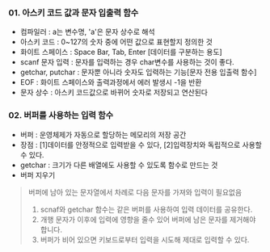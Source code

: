 ### 01. 아스키 코드 값과 문자 입출력 함수

- 컴파일러 : a는 변수명, 'a'은 문자 상수로 해석
- 아스키 코드 : 0~127의 숫자 중에 어떤 값으로 표현할지 정의한 것
- 화이트 스페이스 : Space Bar, Tab, Enter [데이터를 구분하는 용도]
- scanf 문자 입력 : 문자를 입력하는 경우 char변수를 사용하는 것이 좋다.
- getchar, putchar : 문자뿐 아니라 숫자도 입력하는 기능[문자 전용 입출력 함수]
- EOF : 화이트 스페이스와 출력과정에서 에러 발생시 -1을 반환
- 문자 상수 : 아스키 코드값으로 바뀌어 숫자로 저장되고 연산된다

### 02. 버퍼를 사용하는 입력 함수

- 버퍼 : 운영체제가 자동으로 할당하는 메모리의 저장 공간
- 장점 : [1]데이터를 안정적으로 입력받을 수 있다, [2]입력장치와 독립적으로 사용할 수 있다.
- getchar : 크기가 다른 배열에도 사용할 수 있도록 함수로 만드는 것
- 버퍼 지우기

> 버퍼에 남아 있는 문자열에서 차례로 다음 문자를 가져와 입력이 필요없음 
> 1. scnaf와 getchar 함수는 같은 버퍼를 사용하여 입력 데이터를 공유한다.
> 2. 개행 문자가 이후에 입력에 영향을 줄수 있어 버퍼에 남은 문자를 제거해야 합니다.
> 3. 버퍼가 비어 있으면 키보드로부터 입력을 시도해 제대로 입력할 수 있다.
